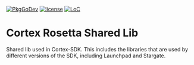 [![PkgGoDev](https://pkg.go.dev/badge/github.com/CortexFoundation/rosetta-cortex)](https://pkg.go.dev/github.com/CortexFoundation/rosetta-cortex)
[![license](https://img.shields.io/github/license/CortexFoundation/rosetta-cortex.svg)](https://github.com/CortexFoundation/rosetta-cortex/master/LICENSE)
[![LoC](https://tokei.rs/b1/github.com/CortexFoundation/rosetta-cortex)](https://github.com/CortexFoundation/rosetta-cortex)

# Cortex Rosetta Shared Lib

Shared lib used in Cortex-SDK. This includes the libraries that are used by
different versions of the SDK, including Launchpad and Stargate.
